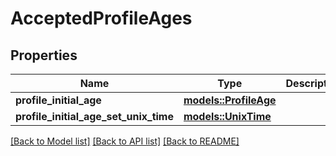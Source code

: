 # AcceptedProfileAges

## Properties

Name | Type | Description | Notes
------------ | ------------- | ------------- | -------------
**profile_initial_age** | [**models::ProfileAge**](ProfileAge.md) |  | 
**profile_initial_age_set_unix_time** | [**models::UnixTime**](UnixTime.md) |  | 

[[Back to Model list]](../README.md#documentation-for-models) [[Back to API list]](../README.md#documentation-for-api-endpoints) [[Back to README]](../README.md)


